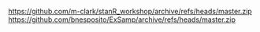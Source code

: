 https://github.com/m-clark/stanR_workshop/archive/refs/heads/master.zip
https://github.com/bnesposito/ExSamp/archive/refs/heads/master.zip
